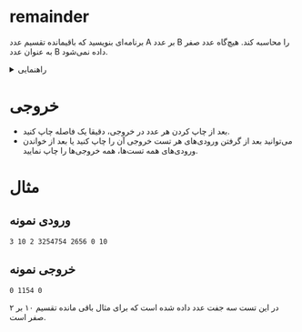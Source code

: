 # remainder

برنامه‌ای بنویسید که باقیمانده تقسیم عدد A بر عدد B را محاسبه کند. هیچ‌گاه عدد صفر به عنوان عدد B داده نمی‌شود.
<details>
<summary>راهنمایی</summary>
تعداد تکرار حلقه، به اندازه عدد کوچکتر باشد.
</details>


# خروجی
+ بعد از چاپ کردن هر عدد در خروجی، دقیقا یک فاصله چاپ کنید.
+  می‌توانید بعد از گرفتن ورودی‌های هر تست خروجی آن را چاپ کنید یا بعد از خواندن ورودی‌های همه تست‌ها، همه خروجی‌ها را چاپ نمایید.

# مثال
## ورودی نمونه 
```
3 10 2 3254754 2656 0 10
```


## خروجی نمونه 
```
0 1154 0 
```


در این تست سه جفت عدد داده شده است که برای مثال باقی مانده تقسیم ۱۰ بر ۲ صفر است.
